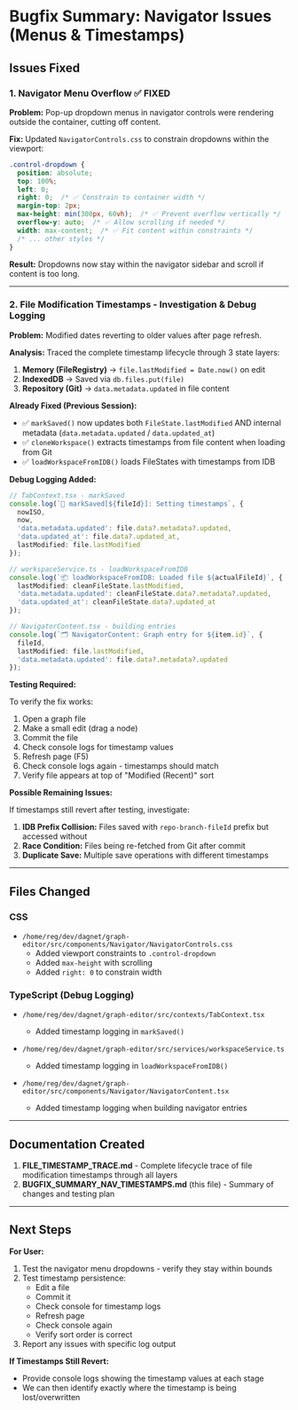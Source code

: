 # Bugfix Summary: Navigator Issues (Menus & Timestamps)

## Issues Fixed

### 1. Navigator Menu Overflow ✅ FIXED

**Problem:** Pop-up dropdown menus in navigator controls were rendering outside the container, cutting off content.

**Fix:** Updated `NavigatorControls.css` to constrain dropdowns within the viewport:

```css
.control-dropdown {
  position: absolute;
  top: 100%;
  left: 0;
  right: 0;  /* ✅ Constrain to container width */
  margin-top: 2px;
  max-height: min(300px, 60vh);  /* ✅ Prevent overflow vertically */
  overflow-y: auto;  /* ✅ Allow scrolling if needed */
  width: max-content;  /* ✅ Fit content within constraints */
  /* ... other styles */
}
```

**Result:** Dropdowns now stay within the navigator sidebar and scroll if content is too long.

---

### 2. File Modification Timestamps - Investigation & Debug Logging

**Problem:** Modified dates reverting to older values after page refresh.

**Analysis:** Traced the complete timestamp lifecycle through 3 state layers:

1. **Memory (FileRegistry)** → `file.lastModified = Date.now()` on edit
2. **IndexedDB** → Saved via `db.files.put(file)` 
3. **Repository (Git)** → `data.metadata.updated` in file content

**Already Fixed (Previous Session):**
- ✅ `markSaved()` now updates both `FileState.lastModified` AND internal metadata (`data.metadata.updated` / `data.updated_at`)
- ✅ `cloneWorkspace()` extracts timestamps from file content when loading from Git
- ✅ `loadWorkspaceFromIDB()` loads FileStates with timestamps from IDB

**Debug Logging Added:**

```typescript
// TabContext.tsx - markSaved
console.log(`📝 markSaved[${fileId}]: Setting timestamps`, {
  nowISO,
  now,
  'data.metadata.updated': file.data?.metadata?.updated,
  'data.updated_at': file.data?.updated_at,
  lastModified: file.lastModified
});

// workspaceService.ts - loadWorkspaceFromIDB
console.log(`📦 loadWorkspaceFromIDB: Loaded file ${actualFileId}`, {
  lastModified: cleanFileState.lastModified,
  'data.metadata.updated': cleanFileState.data?.metadata?.updated,
  'data.updated_at': cleanFileState.data?.updated_at
});

// NavigatorContent.tsx - building entries
console.log(`🗂 NavigatorContent: Graph entry for ${item.id}`, {
  fileId,
  lastModified: file.lastModified,
  'data.metadata.updated': file.data?.metadata?.updated
});
```

**Testing Required:**

To verify the fix works:
1. Open a graph file
2. Make a small edit (drag a node)
3. Commit the file
4. Check console logs for timestamp values
5. Refresh page (F5)
6. Check console logs again - timestamps should match
7. Verify file appears at top of "Modified (Recent)" sort

**Possible Remaining Issues:**

If timestamps still revert after testing, investigate:
1. **IDB Prefix Collision:** Files saved with `repo-branch-fileId` prefix but accessed without
2. **Race Condition:** Files being re-fetched from Git after commit
3. **Duplicate Save:** Multiple save operations with different timestamps

---

## Files Changed

### CSS
- `/home/reg/dev/dagnet/graph-editor/src/components/Navigator/NavigatorControls.css`
  - Added viewport constraints to `.control-dropdown`
  - Added `max-height` with scrolling
  - Added `right: 0` to constrain width

### TypeScript (Debug Logging)
- `/home/reg/dev/dagnet/graph-editor/src/contexts/TabContext.tsx`
  - Added timestamp logging in `markSaved()`
  
- `/home/reg/dev/dagnet/graph-editor/src/services/workspaceService.ts`
  - Added timestamp logging in `loadWorkspaceFromIDB()`
  
- `/home/reg/dev/dagnet/graph-editor/src/components/Navigator/NavigatorContent.tsx`
  - Added timestamp logging when building navigator entries

---

## Documentation Created

1. **FILE_TIMESTAMP_TRACE.md** - Complete lifecycle trace of file modification timestamps through all layers
2. **BUGFIX_SUMMARY_NAV_TIMESTAMPS.md** (this file) - Summary of changes and testing plan

---

## Next Steps

**For User:**
1. Test the navigator menu dropdowns - verify they stay within bounds
2. Test timestamp persistence:
   - Edit a file
   - Commit it
   - Check console for timestamp logs
   - Refresh page
   - Check console again
   - Verify sort order is correct
3. Report any issues with specific log output

**If Timestamps Still Revert:**
- Provide console logs showing the timestamp values at each stage
- We can then identify exactly where the timestamp is being lost/overwritten


